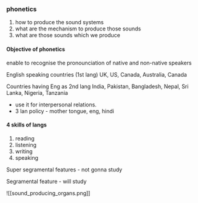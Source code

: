 ### phonetics

1. how to produce the sound systems
2. what are the mechanism to produce those sounds
3. what are those sounds which we produce

#### Objective of phonetics 
enable to recognise the pronounciation of native and non-native speakers

English speaking countries (1st lang)
UK, US, Canada, Australia, Canada

Countries having Eng as 2nd lang
India, Pakistan, Bangladesh, Nepal, Sri Lanka, Nigeria, Tanzania

- use it for interpersonal relations.
- 3 lan policy - mother tongue, eng, hindi

#### 4 skills of langs
1. reading
2. listening
3. writing
4. speaking

Super segramental features - not gonna study

Segramental feature - will study

![[sound_producing_organs.png]]